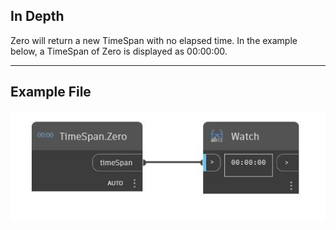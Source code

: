 ## In Depth
Zero will return a new TimeSpan with no elapsed time. In the example below, a TimeSpan of Zero is displayed as 00:00:00.
___
## Example File

![Zero](./DSCore.TimeSpan.Zero_img.jpg)

